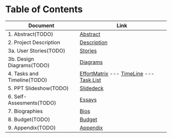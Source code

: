 # Table of Contents

| Document | Link |
| -------- | ---- |
| 1. Abstract(TODO) | [Abstract](01-project-abstract.md)   |
|2. Project Description | [Description](02-project-description.md)|
|3a. User Stories(TODO)| [Stories](03-user-stories-and-design-diagrams.md#user-stories)|
|3b. Design Diagrams(TODO)| [Diagrams](03-user-stories-and-design-diagrams.md#design-diagrams)|
|4. Tasks and Timeline(TODO)| [EffortMatrix](04-project-tasks-and-timeline.md#effort-martix) --- [TimeLine](04-project-tasks-and-timeline.md#timeline) --- [Task List](04-project-tasks-and-timeline.md#task-list)|
|5. PPT Slideshow(TODO) | [Slidedeck](06-ppt-slideshow.md)||
|6. Self-Assesments(TODO)| [Essays](07-self-assessment-essays.md)|
|7. Biographies | [Bios](08-professional-biographies.md)|
|8. Budget(TODO) | [Budget](09-budget.md)|
|9. Appendix(TODO)| [Appendix](10-appendix.md)|
